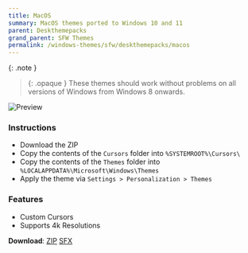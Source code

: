 ```yaml
---
title: MacOS
summary: MacOS themes ported to Windows 10 and 11
parent: Deskthemepacks
grand_parent: SFW Themes
permalink: /windows-themes/sfw/deskthemepacks/macos
---
```


{: .note }
> {: .opaque }
> These themes should work without problems on all versions of Windows from Windows 8 onwards.

![Preview][Preview]

### Instructions

- Download the ZIP
- Copy the contents of the `Cursors` folder into `%SYSTEMROOT%\Cursors\`
- Copy the contents of the `Themes` folder into `%LOCALAPPDATA%\Microsoft\Windows\Themes`
- Apply the theme via `Settings > Personalization > Themes`

### Features

- Custom Cursors
- Supports 4k Resolutions

**Download**: [ZIP][ZIP] [SFX][SFX]

<!-- ////////////////////////////////////////////////////////////////////////////////////////////////////////////////////// -->

[Preview]: https://gitlab.com/the-back-room/deskthemepacks/sfw/macos/-/raw/main/Extras/Preview.bmp

<!-- ////////////////////////////////////////////////////////////////////////////////////////////////////////////////////// -->

[ZIP]: https://gitlab.com/the-back-room/deskthemepacks/sfw/macos/-/archive/main/macos-main.zip
[SFX]: https://github.com/The-Back-Room/Deskthemepacks/releases/download/1.0.0/MacOS.exe

<!-- ////////////////////////////////////////////////////////////////////////////////////////////////////////////////////// -->
